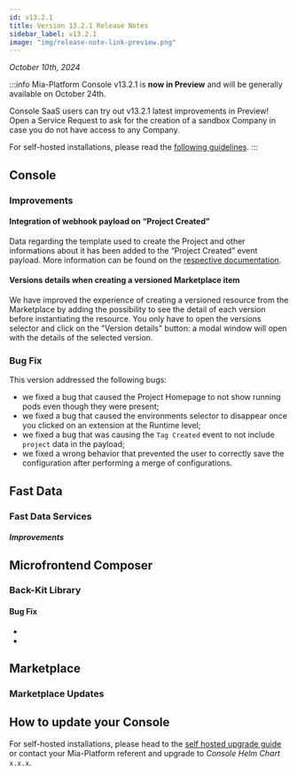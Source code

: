 ```yaml
---
id: v13.2.1
title: Version 13.2.1 Release Notes
sidebar_label: v13.2.1
image: "img/release-note-link-preview.png"
---
```


_October 10th, 2024_

:::info
Mia-Platform Console v13.2.1 is **now in Preview** and will be generally available on October 24th.

Console SaaS users can try out v13.2.1 latest improvements in Preview! Open a Service Request to ask for the creation of a sandbox Company in case you do not have access to any Company.

For self-hosted installations, please read the [following guidelines](#how-to-update-your-console).
:::

## Console

### Improvements

#### Integration of webhook payload on “Project Created”

Data regarding the template used to create the Project and other informations about it has been added to the “Project Created” event payload. 
More information can be found on the [respective documentation](/docs/console/company-configuration/events.mdx).

#### Versions details when creating a versioned Marketplace item

We have improved the experience of creating a versioned resource from the Marketplace by adding the possibility to see the detail of each version before instantiating the resource.
You only have to open the versions selector and click on the "Version details" button: a modal window will open with the details of the selected version.

### Bug Fix

This version addressed the following bugs:

* we fixed a bug that caused the Project Homepage to not show running pods even though they were present;
* we fixed a bug that caused the environments selector to disappear once you clicked on an extension at the Runtime level;
* we fixed a bug that was causing the `Tag Created` event to not include `project` data in the payload;
* we fixed a wrong behavior that prevented the user to correctly save the configuration after performing a merge of configurations.

## Fast Data

### 

### Fast Data Services

#### 

##### Improvements


## Microfrontend Composer

### Back-Kit Library


#### Bug Fix

* 
*

## Marketplace

### Marketplace Updates

#### 

## How to update your Console

For self-hosted installations, please head to the [self hosted upgrade guide](/infrastructure/self-hosted/installation-chart/100_how-to-upgrade.md) or contact your Mia-Platform referent and upgrade to _Console Helm Chart_ `x.x.x`.
